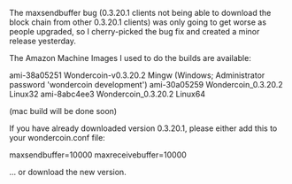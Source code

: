 The maxsendbuffer bug (0.3.20.1 clients not being able to download the block chain from other 0.3.20.1 clients) was only going to get
worse as people upgraded, so I cherry-picked the bug fix and created a minor release yesterday.

The Amazon Machine Images I used to do the builds are available:

  ami-38a05251   Wondercoin-v0.3.20.2 Mingw    (Windows; Administrator password 'wondercoin development')
  ami-30a05259   Wondercoin_0.3.20.2 Linux32
  ami-8abc4ee3   Wondercoin_0.3.20.2 Linux64

(mac build will be done soon)

If you have already downloaded version 0.3.20.1, please either add this to your wondercoin.conf file:

  maxsendbuffer=10000
  maxreceivebuffer=10000

... or download the new version.
